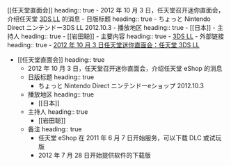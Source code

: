 [[任天堂直面会]]
heading:: true
	- 2012 年 10 月 3 日，任天堂召开迷你直面会，介绍任天堂 [3DS LL]([[3DS]]) 的消息
	- 日版标题
	  heading:: true
		- ちょっと Nintendo Direct ニンテンドー3DS LL 2012.10.3
	- 播放地区
	  heading:: true
		- [[日本]]
	- 主持人
	  heading:: true
		- [[岩田聪]]
	- 主要内容
	  heading:: true
		- [3DS LL]([[3DS]])
	- 外部链接
	  heading:: true
		- [2012 年 10 月 3 日任天堂迷你直面会：任天堂 3DS LL](https://www.bilibili.com/video/BV1gC4y1s7wE/)
- [[任天堂直面会]]
  heading:: true
	- 2012 年 10 月 3 日，任天堂召开迷你直面会，介绍任天堂 eShop 的消息
	- 日版标题
	  heading:: true
		- ちょっと Nintendo Direct ニンテンドーeショップ 2012.10.3
	- 播放地区
	  heading:: true
		- [[日本]]
	- 主持人
	  heading:: true
		- [[岩田聪]]
	- 备注
	  heading:: true
		- 任天堂 eShop 在 2011 年 6 月 7 日开始服务，可以下载 DLC 或试玩版
		- 2012 年 7 月 28 日开始提供软件的下载版